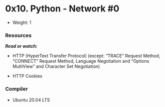 # 0x10. Python - Network #0
+  Weight: 1

### Resources
***Read or watch:***
+ HTTP (HyperText Transfer Protocol) (except: “TRACE” Request Method, “CONNECT” Request Method, Language Negotiation and “Options MultiView” and Character Set Negotiation)

+ HTTP Cookies

### Compiler
+ Ubuntu 20.04 LTS



